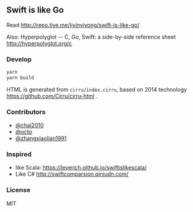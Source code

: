 
Swift is like Go
------

Read http://repo.tiye.me/jiyinyiyong/swift-is-like-go/

Also: Hyperpolyglot -- C, Go, Swift: a side-by-side reference sheet http://hyperpolyglot.org/c

### Develop

```bash
yarn
yarn build
```

HTML is generated from `cirru/index.cirru`, based on 2014 technology https://github.com/Cirru/cirru-html .

### Contributors

* [@chai2010](https://github.com/chai2010/swift-is-like-go)
* [@octo](https://github.com/octo/swift-is-like-go)
* [@zhangxiaolian1991](https://github.com/zhangxiaolian1991/swift-is-like-go)

### Inspired

* like Scala: https://leverich.github.io/swiftislikescala/
* Like C# http://swiftcomparsion.qiniudn.com/

### License

MIT
